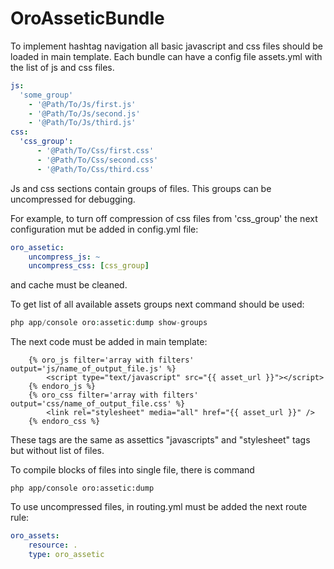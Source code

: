 OroAsseticBundle
========================

To implement hashtag navigation all basic javascript and css files should be loaded in main template.
Each bundle can have a config file assets.yml with the list of js and css files.

```yaml
js:
  'some_group'
    - '@Path/To/Js/first.js'
    - '@Path/To/Js/second.js'
    - '@Path/To/Js/third.js'
css:
  'css_group':
      - '@Path/To/Css/first.css'
      - '@Path/To/Css/second.css'
      - '@Path/To/Css/third.css'
```

Js and css sections contain groups of files. This groups can be uncompressed for debugging.

For example, to turn off compression of css files from 'css_group' the next configuration mut be added in config.yml file:

```yaml
oro_assetic:
    uncompress_js: ~
    uncompress_css: [css_group]
```

and cache must be cleaned.

To get list of all available assets groups next command should be used:

```php
php app/console oro:assetic:dump show-groups
```

The next code must be added in main template:

```
    {% oro_js filter='array with filters' output='js/name_of_output_file.js' %}
        <script type="text/javascript" src="{{ asset_url }}"></script>
    {% endoro_js %}
    {% oro_css filter='array with filters' output='css/name_of_output_file.css' %}
        <link rel="stylesheet" media="all" href="{{ asset_url }}" />
    {% endoro_css %}
```
These tags are the same as assettics "javascripts" and "stylesheet" tags but without list of files.

To compile blocks of files into single file, there is command

```
php app/console oro:assetic:dump
```

To use uncompressed files, in routing.yml must be added the next route rule:

```yml
oro_assets:
    resource: .
    type: oro_assetic
```